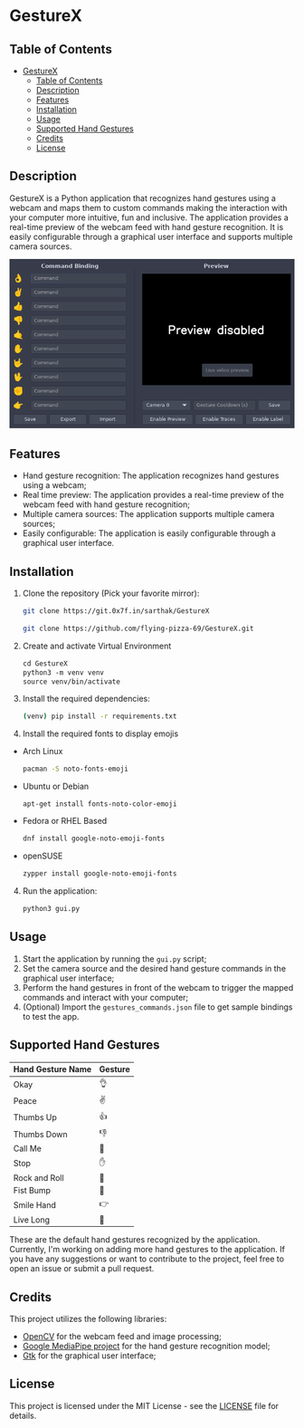 # GestureX 

## Table of Contents

- [GestureX](#gesturex)
  - [Table of Contents](#table-of-contents)
  - [Description](#description)
  - [Features](#features)
  - [Installation](#installation)
  - [Usage](#usage)
  - [Supported Hand Gestures](#supported-hand-gestures)
  - [Credits](#credits)
  - [License](#license)

## Description

GestureX is a Python application that recognizes hand gestures using a webcam and maps them to custom commands making the interaction with your computer more intuitive, fun and inclusive. The application provides a real-time preview of the webcam feed with hand gesture recognition. It is easily configurable through a graphical user interface and supports multiple camera sources.

![](./screenshots/screenshot1.png)

## Features

- Hand gesture recognition: The application recognizes hand gestures using a webcam;
- Real time preview: The application provides a real-time preview of the webcam feed with hand gesture recognition;
- Multiple camera sources: The application supports multiple camera sources;
- Easily configurable: The application is easily configurable through a graphical user interface.

## Installation

1. Clone the repository (Pick your favorite mirror):

    ```bash
    git clone https://git.0x7f.in/sarthak/GestureX
    ```

    ```bash
    git clone https://github.com/flying-pizza-69/GestureX.git
    ```

2. Create and activate Virtual Environment
    
    ```
    cd GestureX
    python3 -m venv venv
    source venv/bin/activate
    ```

2. Install the required dependencies:

    ```bash
    (venv) pip install -r requirements.txt
    ```

3. Install the required fonts to display emojis

- Arch Linux
    ```bash
    pacman -S noto-fonts-emoji
    ```
- Ubuntu or Debian
    ```bash
    apt-get install fonts-noto-color-emoji
    ```
- Fedora or RHEL Based
    ```bash
    dnf install google-noto-emoji-fonts
    ```
- openSUSE
    ```bash
    zypper install google-noto-emoji-fonts
    ```

4. Run the application:

    ```bash
    python3 gui.py
    ```

## Usage

1. Start the application by running the `gui.py` script;
2. Set the camera source and the desired hand gesture commands in the graphical user interface;
3. Perform the hand gestures in front of the webcam to trigger the mapped commands and interact with your computer;
4. (Optional) Import the `gestures_commands.json` file to get sample bindings to test the app.

## Supported Hand Gestures

| Hand Gesture Name | Gesture |
|-------------------|---------|
| Okay              | 👌      |
| Peace             | ✌️      |
| Thumbs Up         | 👍      |
| Thumbs Down       | 👎      |
| Call Me           | 🤙      |
| Stop              | ✋      |
| Rock and Roll     | 🤘      |
| Fist Bump         | 👊      |
| Smile Hand        | 👉      |
| Live Long         | 🖖      |

These are the default hand gestures recognized by the application. Currently, I'm working on adding more hand gestures to the application. If you have any suggestions or want to contribute to the project, feel free to open an issue or submit a pull request.

## Credits

This project utilizes the following libraries:

- [OpenCV](https://opencv.org/) for the webcam feed and image processing;
- [Google MediaPipe project](https://github.com/google/mediapipe) for the hand gesture recognition model;
- [Gtk](https://www.gtk.org/) for the graphical user interface;

## License

This project is licensed under the MIT License - see the [LICENSE](LICENSE) file for details.

